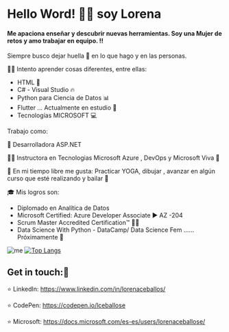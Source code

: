 # Hello Word! 👋🏼 soy Lorena  
#### Me apaciona enseñar y descubrir nuevas herramientas. Soy una Mujer de retos y amo trabajar en equipo. :bangbang:
Siempre busco dejar huella :high_heel: en lo que hago y en las personas.


:woman_technologist: Intento aprender cosas diferentes, entre ellas: 
* HTML :yellow_heart:
* C# - Visual Studio  :fire:
* Python para Ciencia de Datos  :bar_chart:
* Flutter ... Actualmente en estudio :pencil:
* Tecnologías MICROSOFT :computer:


Trabajo como:

:star2: Desarrolladora ASP.NET

:woman_teacher: Instructora en Tecnologias Microsoft Azure , DevOps y Microsoft Viva :couple:




:woman: En mi tiempo libre me gusta: Practicar YOGA, dibujar , avanzar en algún curso que esté realizando y bailar :dancer:




:mortar_board: Mis logros son:
* Diplomado en Analítica de Datos
* Microsoft Certified: Azure Developer Associate  :arrow_forward: AZ -204
* Scrum Master Accredited Certification™ :man_student:
* Data Science With Python - DataCamp/ Data Science Fem ...... Próximamente :date:

![me](https://github-readme-stats.vercel.app/api?username=LceballosE&hide=contribs,prs&theme=material-palenight&show_icons=true) 
[![Top Langs](https://github-readme-stats.vercel.app/api/top-langs/?username=LceballosE&layout=compact&theme=buefy)](https://github.com/LceballosE/github-readme-stats)



## Get in touch::handshake: 

:star:  LinkedIn: https://www.linkedin.com/in/lorenaceballos/
  
:star:  CodePen: https://codepen.io/lceballose

:star: Microsoft: https://docs.microsoft.com/es-es/users/lorenaceballose/

<!--
**LceballosE/LceballosE** is a ✨ _special_ ✨ repository because its `README.md` (this file) appears on your GitHub profile.


